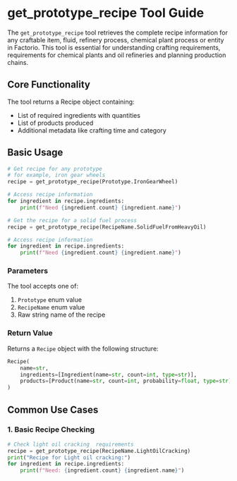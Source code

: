 # get_prototype_recipe Tool Guide

The `get_prototype_recipe` tool retrieves the complete recipe information for any craftable item, fluid, refinery process, chemical plant process or entity in Factorio. This tool is essential for understanding crafting requirements, requirements for chemical plants and oil refineries and planning production chains.

## Core Functionality

The tool returns a Recipe object containing:

- List of required ingredients with quantities
- List of products produced
- Additional metadata like crafting time and category

## Basic Usage

```python
# Get recipe for any prototype
# for example, iron gear wheels
recipe = get_prototype_recipe(Prototype.IronGearWheel)

# Access recipe information
for ingredient in recipe.ingredients:
    print(f"Need {ingredient.count} {ingredient.name}")

# Get the recipe for a solid fuel process
recipe = get_prototype_recipe(RecipeName.SolidFuelFromHeavyOil)

# Access recipe information
for ingredient in recipe.ingredients:
    print(f"Need {ingredient.count} {ingredient.name}")
```

### Parameters

The tool accepts one of:

1. `Prototype` enum value
2. `RecipeName` enum value
3. Raw string name of the recipe

### Return Value

Returns a `Recipe` object with the following structure:

```python
Recipe(
    name=str,
    ingredients=[Ingredient(name=str, count=int, type=str)],
    products=[Product(name=str, count=int, probability=float, type=str)]
)
```

## Common Use Cases

### 1. Basic Recipe Checking

```python
# Check light oil cracking  requirements
recipe = get_prototype_recipe(RecipeName.LightOilCracking)
print("Recipe for Light oil cracking:")
for ingredient in recipe.ingredients:
    print(f"Need: {ingredient.count} {ingredient.name}")
```
